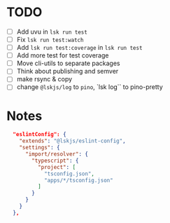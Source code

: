 # TODO

- [ ] Add uvu in `lsk run test`
- [ ] Fix `lsk run test:watch`
- [ ] Add `lsk run test:coverage` in `lsk run test`
- [ ] Add more test for test coverage
- [ ] Move cli-utils to separate packages
- [ ] Think about publishing and semver
- [ ] make rsync & copy
- [ ] change `@lskjs/log` to `pino`, `lsk log`` to pino-pretty

# Notes


```json
  "eslintConfig": {
    "extends": "@lskjs/eslint-config",
    "settings": {
      "import/resolver": {
        "typescript": {
          "project": [
            "tsconfig.json",
            "apps/*/tsconfig.json"
          ]
        }
      }
    }
  },
```